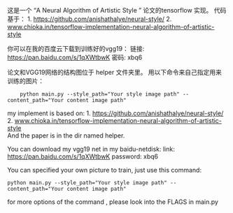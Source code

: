  这是一个 “A Neural Algorithm of Artistic Style ” 论文的tensorflow 实现。
代码基于：
	 1. https://github.com/anishathalye/neural-style/
 	 2. www.chioka.in/tensorflow-implementation-neural-algorithm-of-artistic-style
 	 
你可以在我的百度云下载到训练好的vgg19：
	链接: https://pan.baidu.com/s/1qXWtbwK 密码: xbq6
	
论文和VGG19网络的结构图位于 helper 文件夹里。
用以下命令来自己指定用来训练的图片：
		
        python main.py --style_path="Your style image path" -- content_path="Your content image path"
 
 my implement is  based on:
 	 1. https://github.com/anishathalye/neural-style/
 	 2. www.chioka.in/tensorflow-implementation-neural-algorithm-of-artistic-style	 
 And the paper is in the dir named helper.
 
You can download my vgg19  net in my baidu-netdisk:
	link: https://pan.baidu.com/s/1qXWtbwK 
	password: xbq6

You can specified your own picture to train, just use this command:
	
    python main.py --style_path="Your style image path" -- content_path="Your content image path"

for more options of the command , please look into the FLAGS in main.py
